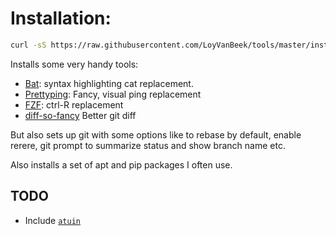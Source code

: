 # Installation:

```bash
curl -sS https://raw.githubusercontent.com/LoyVanBeek/tools/master/install.sh | sh
```

Installs some very handy tools:

- [Bat](https://github.com/sharkdp/bat): syntax highlighting cat replacement.
- [Prettyping](http://denilson.sa.nom.br/prettyping/): Fancy, visual ping replacement
- [FZF](https://github.com/junegunn/fzf): ctrl-R replacement
- [diff-so-fancy](https://github.com/so-fancy/diff-so-fancy) Better git diff

But also sets up git with some options like to rebase by default, enable rerere, git prompt to summarize status and show branch name etc.

Also installs a set of apt and pip packages I often use.

## TODO
- Include [`atuin`](https://github.com/ellie/atuin)
